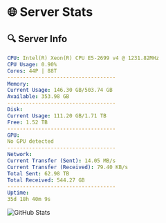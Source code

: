 # 🌐 Server Stats
## 🔍 Server Info
```yaml
CPU: Intel(R) Xeon(R) CPU E5-2699 v4 @ 1231.82MHz
CPU Usage: 0.90%
Cores: 44P | 88T
-----------------------------------
Memory:
Current Usage: 146.30 GB/503.74 GB
Available: 353.98 GB
-----------------------------------
Disk:
Current Usage: 111.20 GB/1.71 TB
Free: 1.52 TB
-----------------------------------
GPU:
No GPU detected
-----------------------------------
Network:
Current Transfer (Sent): 14.05 MB/s
Current Transfer (Received): 79.40 KB/s
Total Sent: 62.98 TB
Total Received: 544.27 GB
-----------------------------------
Uptime:
35d 18h 40m 9s
```
![GitHub Stats](https://img.shields.io/badge/Updated-2025-04-12_16:02:58-blue)